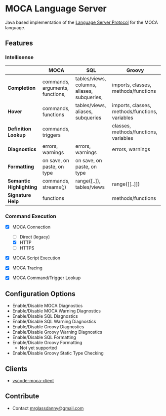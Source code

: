 # MOCA Language Server

Java based implementation of the [Language Server Protocol] for the MOCA language.


## Features

### Intellisense

|   | MOCA  | SQL  | Groovy  |
|---|---|---|---|
| **Completion**  | commands, arguments, functions,  | tables/views, columns, aliases, subqueries,  | imports, classes, methods/functions  |
| **Hover**  | commands, functions  | tables/views, aliases, subqueries  | imports, classes, methods/functions, variables  |
| **Definition Lookup**  | commands, triggers  |   | classes, methods/functions, variables  |
| **Diagnostics**  | errors, warnings  | errors, warnings  | errors, warnings  |
| **Formatting**  | on save, on paste, on type  | on save, on paste, on type  |   |
| **Semantic Highlighting**  | commands, streams(;)  | range([..]), tables/views  | range([[..]])  |
| **Signature Help**  | functions  |   | methods/functions  |


### Command Execution

- [x] MOCA Connection
    - [ ] Direct (legacy)
    - [x] HTTP
    - [ ] HTTPS
- [x] MOCA Script Execution
- [x] MOCA Tracing
- [x] MOCA Command/Trigger Lookup


## Configuration Options

- Enable/Disable MOCA Diagnostics
- Enable/Disable MOCA Warning Diagnostics
- Enable/Disable SQL Diagnostics
- Enable/Disable SQL Warning Diagnostics
- Enable/Disable Groovy Diagnostics
- Enable/Disable Groovy Warning Diagnostics
- Enable/Disable SQL Formatting
- Enable/Disable Groovy Formatting
    - Not yet supported
- Enable/Disable Groovy Static Type Checking



## Clients

- [vscode-moca-client]


## Contribute

- Contact mrglassdanny@gmail.com




[Language Server Protocol]: https://langserver.org
[vscode-moca-client]: https://github.com/mrglassdanny/vscode-moca-client